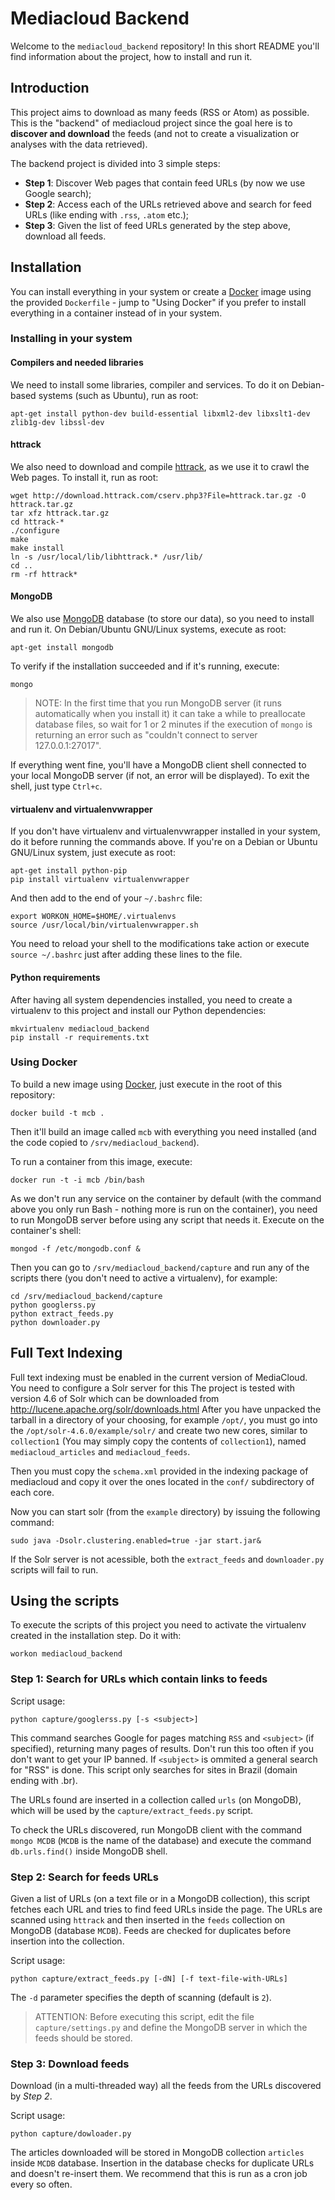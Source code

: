 Mediacloud Backend
==================

Welcome to the `mediacloud_backend` repository! In this short README you'll
find information about the project, how to install and run it.


## Introduction

This project aims to download as many feeds (RSS or Atom) as possible. This is
the "backend" of mediacloud project since the goal here is to **discover and
download** the feeds (and not to create a visualization or analyses with the
data retrieved).

The backend project is divided into 3 simple steps:

- **Step 1**: Discover Web pages that contain feed URLs (by now we use Google
  search);
- **Step 2**: Access each of the URLs retrieved above and search for feed URLs
  (like ending with `.rss`, `.atom` etc.);
- **Step 3**: Given the list of feed URLs generated by the step above, download
  all feeds.


## Installation

You can install everything in your system or create a
[Docker](http://docker.io) image using the provided `Dockerfile` - jump to
"Using Docker" if you prefer to install everything in a container instead of in
your system.

### Installing in your system

#### Compilers and needed libraries

We need to install some libraries, compiler and services. To do it on
Debian-based systems (such as Ubuntu), run as root:

    apt-get install python-dev build-essential libxml2-dev libxslt1-dev zlib1g-dev libssl-dev


#### httrack

We also need to download and compile [httrack](http://www.httrack.com/), as we
use it to crawl the Web pages. To install it, run as root:

    wget http://download.httrack.com/cserv.php3?File=httrack.tar.gz -O httrack.tar.gz
    tar xfz httrack.tar.gz
    cd httrack-*
    ./configure
    make
    make install
    ln -s /usr/local/lib/libhttrack.* /usr/lib/
    cd ..
    rm -rf httrack*


#### MongoDB

We also use [MongoDB](http://www.mongodb.org/) database (to store our data), so
you need to install and run it. On Debian/Ubuntu GNU/Linux systems, execute as
root:

    apt-get install mongodb

To verify if the installation succeeded and if it's running, execute:

    mongo

> NOTE: In the first time that you run MongoDB server (it runs automatically
> when you install it) it can take a while to preallocate database files, so
> wait for 1 or 2 minutes if the execution of `mongo` is returning an error
> such as "couldn't connect to server 127.0.0.1:27017".

If everything went fine, you'll have a MongoDB client shell connected to your
local MongoDB server (if not, an error will be displayed). To exit the shell,
just type `Ctrl+c`.


#### virtualenv and virtualenvwrapper

If you don't have virtualenv and virtualenvwrapper installed in your system,
do it before running the commands above. If you're on a Debian or Ubuntu
GNU/Linux system, just execute as root:

    apt-get install python-pip
    pip install virtualenv virtualenvwrapper

And then add to the end of your `~/.bashrc` file:

    export WORKON_HOME=$HOME/.virtualenvs
    source /usr/local/bin/virtualenvwrapper.sh

You need to reload your shell to the modifications take action or execute
`source ~/.bashrc` just after adding these lines to the file.


#### Python requirements

After having all system dependencies installed, you need to create a
virtualenv to this project and install our Python dependencies:

    mkvirtualenv mediacloud_backend
    pip install -r requirements.txt

### Using Docker

To build a new image using [Docker](http://docker.io), just execute in the root
of this repository:

    docker build -t mcb .

Then it'll build an image called `mcb` with everything you need installed (and
the code copied to `/srv/mediacloud_backend`).

To run a container from this image, execute:

    docker run -t -i mcb /bin/bash

As we don't run any service on the container by default (with the command above
you only run Bash - nothing more is run on the container), you need to run
MongoDB server before using any script that needs it. Execute on the
container's shell:

    mongod -f /etc/mongodb.conf &

Then you can go to `/srv/mediacloud_backend/capture` and run any of the scripts
there (you don't need to active a virtualenv), for example:

    cd /srv/mediacloud_backend/capture
    python googlerss.py
    python extract_feeds.py
    python downloader.py

## Full Text Indexing

Full text indexing must be enabled in the current version of MediaCloud. You need to configure a Solr server for this
The project is tested with version 4.6 of Solr which can be downloaded from http://lucene.apache.org/solr/downloads.html
After you have unpacked the tarball in a directory of your choosing, for example `/opt/`, you must go into the `/opt/solr-4.6.0/example/solr/`
and create two new cores, similar to `collection1` (You may simply copy the contents of `collection1`), named `mediacloud_articles` and `mediacloud_feeds`.

Then you must copy the `schema.xml` provided in the indexing package of mediacloud and copy it over the ones located in the `conf/` subdirectory of each core.

Now you can start solr (from the `example` directory) by issuing the following command:

    sudo java -Dsolr.clustering.enabled=true -jar start.jar&

If the Solr server is not acessible, both the `extract_feeds` and `downloader.py` scripts will fail to run.

## Using the scripts

To execute the scripts of this project you need to activate the virtualenv
created in the installation step. Do it with:

    workon mediacloud_backend


### Step 1: Search for URLs which contain links to feeds

Script usage:

    python capture/googlerss.py [-s <subject>]

This command searches Google for pages matching `RSS` and `<subject>` (if
specified), returning many pages of results. Don't run this too often if you
don't want to get your IP banned. If `<subject>` is ommited a general search
for "RSS" is done. This script only searches for sites in Brazil (domain ending
with .br).

The URLs found are inserted in a collection called `urls` (on MongoDB), which
will be used by the `capture/extract_feeds.py` script.

To check the URLs discovered, run MongoDB client with the command `mongo MCDB`
(`MCDB` is the name of the database) and execute the command `db.urls.find()`
inside MongoDB shell.


### Step 2: Search for feeds URLs

Given a list of URLs (on a text file or in a MongoDB collection), this script
fetches each URL and tries to find feed URLs inside the page. The URLs are
scanned using `httrack` and then inserted in the `feeds` collection on MongoDB
(database `MCDB`).  Feeds are checked for duplicates before insertion into the
collection.

Script usage:

    python capture/extract_feeds.py [-dN] [-f text-file-with-URLs]

The `-d` parameter specifies the depth of scanning (default is `2`).

> ATTENTION: Before executing this script, edit the file `capture/settings.py`
> and define the MongoDB server in which the feeds should be stored.


### Step 3: Download feeds

Download (in a multi-threaded way) all the feeds from the URLs discovered by
*Step 2*.

Script usage:

    python capture/dowloader.py

The articles downloaded will be stored in MongoDB collection `articles` inside
`MCDB` database.  Insertion in the database checks for duplicate URLs and
doesn't re-insert them.  We recommend that this is run as a cron job every so
often.


